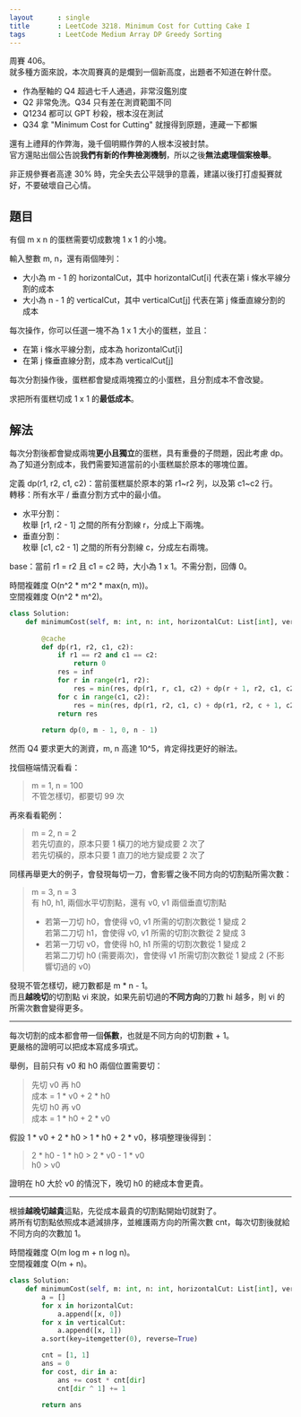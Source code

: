 ```yaml
---
layout      : single
title       : LeetCode 3218. Minimum Cost for Cutting Cake I
tags        : LeetCode Medium Array DP Greedy Sorting
---
```

周賽 406。  
就多種方面來說，本次周賽真的是爛到一個新高度，出題者不知道在幹什麼。  

- 作為壓軸的 Q4 超過七千人通過，非常沒鑑別度  
- Q2 非常免洗。Q34 只有差在測資範圍不同  
- Q1234 都可以 GPT 秒殺，根本沒在測試  
- Q34 拿 "Minimum Cost for Cutting" 就搜得到原題，連藏一下都懶  

還有上禮拜的作弊海，幾千個明顯作弊的人根本沒被封禁。  
官方還貼出個公告說**我們有新的作弊檢測機制**，所以之後**無法處理個案檢舉**。  

非正規參賽者高達 30% 時，完全失去公平競爭的意義，建議以後打打虛擬賽就好，不要破壞自己心情。  

## 題目

有個 m x n 的蛋糕需要切成數塊 1 x 1 的小塊。  

輸入整數 m, n，還有兩個陣列：  

- 大小為 m - 1 的 horizontalCut，其中 horizontalCut[i] 代表在第 i 條水平線分割的成本  
- 大小為 n - 1 的 verticalCut，其中 verticalCut[j] 代表在第 j 條垂直線分割的成本  

每次操作，你可以任選一塊不為 1 x 1 大小的蛋糕，並且：  

- 在第 i 條水平線分割，成本為 horizontalCut[i]  
- 在第 j 條垂直線分割，成本為 verticalCut[j]  

每次分割操作後，蛋糕都會變成兩塊獨立的小蛋糕，且分割成本不會改變。  

求把所有蛋糕切成 1 x 1 的**最低成本**。  

## 解法

每次分割後都會變成兩塊**更小且獨立**的蛋糕，具有重疊的子問題，因此考慮 dp。  
為了知道分割成本，我們需要知道當前的小蛋糕屬於原本的哪塊位置。  

定義 dp(r1, r2, c1, c2)：當前蛋糕屬於原本的第 r1\~r2 列，以及第 c1\~c2 行。  
轉移：所有水平 / 垂直分割方式中的最小值。  

- 水平分割：  
    枚舉 [r1, r2 - 1] 之間的所有分割線 r，分成上下兩塊。  
- 垂直分割：  
    枚舉 [c1, c2 - 1] 之間的所有分割線 c，分成左右兩塊。  

base：當前 r1 = r2 且 c1 = c2 時，大小為 1 x 1。不需分割，回傳 0。  

時間複雜度 O(n^2 \* m^2 \* max(n, m))。  
空間複雜度 O(n^2 \* m^2)。  

```python
class Solution:
    def minimumCost(self, m: int, n: int, horizontalCut: List[int], verticalCut: List[int]) -> int:
        
        @cache
        def dp(r1, r2, c1, c2):
            if r1 == r2 and c1 == c2:
                return 0
            res = inf
            for r in range(r1, r2):
                res = min(res, dp(r1, r, c1, c2) + dp(r + 1, r2, c1, c2) + horizontalCut[r])
            for c in range(c1, c2):
                res = min(res, dp(r1, r2, c1, c) + dp(r1, r2, c + 1, c2) + verticalCut[c])
            return res
        
        return dp(0, m - 1, 0, n - 1)
```

然而 Q4 要求更大的測資，m, n 高達 10^5，肯定得找更好的辦法。  

找個極端情況看看：  
> m = 1, n = 100  
> 不管怎樣切，都要切 99 次  

再來看看範例：  
> m = 2, n = 2  
> 若先切直的，原本只要 1 橫刀的地方變成要 2 次了  
> 若先切橫的，原本只要 1 直刀的地方變成要 2 次了  

同樣再舉更大的例子，會發現每切一刀，會影響之後不同方向的切割點所需次數：  
> m = 3, n = 3  
> 有 h0, h1, 兩個水平切割點，還有 v0, v1 兩個垂直切割點  
>
> - 若第一刀切 h0，會使得 v0, v1 所需的切割次數從 1 變成 2  
>   若第二刀切 h1，會使得 v0, v1 所需的切割次數從 2 變成 3  
> - 若第一刀切 v0，會使得 h0, h1 所需的切割次數從 1 變成 2  
>   若第二刀切 h0 (需要兩次)，會使得 v1 所需切割次數從 1 變成 2 (不影響切過的 v0)  

發現不管怎樣切，總刀數都是 m \* n - 1。  
而且**越晚切**的切割點 vi 來說，如果先前切過的**不同方向**的刀數 hi 越多，則 vi 的所需次數會變得更多。  

---

每次切割的成本都會帶一個**係數**，也就是不同方向的切割數 + 1。  
更嚴格的證明可以把成本寫成多項式。  

舉例，目前只有 v0 和 h0 兩個位置需要切：  
> 先切 v0 再 h0  
> 成本 = 1 \* v0 + 2 \* h0  
> 先切 h0 再 v0  
> 成本 = 1 \* h0 + 2 \* v0  

假設 1 \* v0 + 2 \* h0 > 1 \* h0 + 2 \* v0，移項整理後得到：  
> 2 \* h0 - 1 \* h0 > 2 \* v0 - 1 \* v0  
> h0 > v0  

證明在 h0 大於 v0 的情況下，晚切 h0 的總成本會更貴。  

---

根據**越晚切越貴**這點，先從成本最貴的切割點開始切就對了。  
將所有切割點依照成本遞減排序，並維護兩方向的所需次數 cnt，每次切割後就給不同方向的次數加 1。  

時間複雜度 O(m log m + n log n)。  
空間複雜度 O(m + n)。  

```python
class Solution:
    def minimumCost(self, m: int, n: int, horizontalCut: List[int], verticalCut: List[int]) -> int:
        a = []
        for x in horizontalCut:
            a.append([x, 0])
        for x in verticalCut:
            a.append([x, 1])
        a.sort(key=itemgetter(0), reverse=True)

        cnt = [1, 1]
        ans = 0
        for cost, dir in a:
            ans += cost * cnt[dir]
            cnt[dir ^ 1] += 1

        return ans
```
